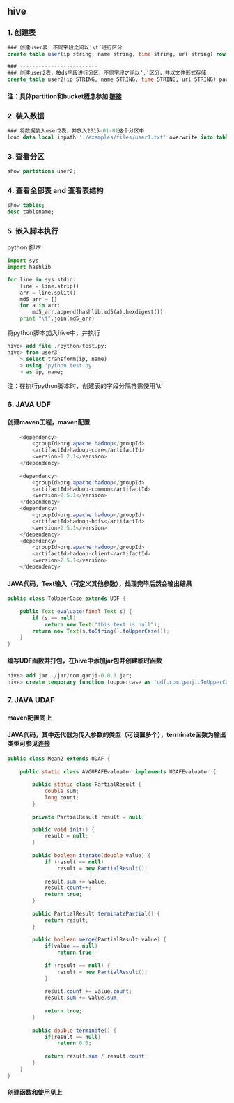 ## hive

### 1. 创建表
```sql
### 创建user表，不同字段之间以‘\t’进行区分
create table user(ip string, name string, time string, url string) row format delimited fields terminated by '\t' stored as textfile

### -------------------------
### 创建user2表，按ds字段进行分区，不同字段之间以‘,’区分，并以文件形式存储
create table user2(ip STRING, name STRING, time STRING, url STRING) partitioned by (ds string) row format delimited fields terminated by ',' stored as textfile
```
#### 注：具体partition和bucket概念参加 [链接](http://my.oschina.net/leejun2005/blog/178631#OSC_h3_1)
### 2. 装入数据
```sql
### 将数据装入user2表，并放入2015-01-01这个分区中
load data local inpath './examples/files/user1.txt' overwrite into table user2 partition (ds='2015-01-01');
```

### 3. 查看分区
```sql
show partitions user2;
```
### 4. 查看全部表 and 查看表结构
```sql
show tables;
desc tablename;
```

### 5. 嵌入脚本执行
python 脚本

```python
import sys
import hashlib

for line in sys.stdin:
    line = line.strip()
    arr = line.split()
    md5_arr = []
    for a in arr:
        md5_arr.append(hashlib.md5(a).hexdigest())
    print "\t".join(md5_arr)
```
将python脚本加入hive中，并执行

```sql
hive> add file ./python/test.py;
hive> from user3
    > select transform(ip, name)
    > using 'python test.py'
    > as ip, name;
```
注：在执行python脚本时，创建表的字段分隔符需使用‘\t’

### 6. JAVA UDF
#### 创建maven工程，maven配置

```java
	<dependency>
		<groupId>org.apache.hadoop</groupId>
		<artifactId>hadoop-core</artifactId>
		<version>1.2.1</version>
	</dependency>
	
  	<dependency>  
        <groupId>org.apache.hadoop</groupId>  
        <artifactId>hadoop-common</artifactId>  
        <version>2.5.1</version>  
    </dependency>  
    <dependency>  
        <groupId>org.apache.hadoop</groupId>  
        <artifactId>hadoop-hdfs</artifactId>  
        <version>2.5.1</version>  
    </dependency>  
    <dependency>  
        <groupId>org.apache.hadoop</groupId>  
        <artifactId>hadoop-client</artifactId>  
        <version>2.5.1</version>  
    </dependency>
```
#### JAVA代码，Text输入（可定义其他参数），处理完毕后然会输出结果

```java
public class ToUpperCase extends UDF {  
	
    public Text evaluate(final Text s) {  
        if (s == null) 
        	return new Text("this text is null"); 
        return new Text(s.toString().toUpperCase());  
    }  
}  
```


#### 编写UDF函数并打包，在hive中添加jar包并创建临时函数

```sql
hive> add jar ./jar/com.ganji-0.0.1.jar;
hive> create temporary function touppercase as 'udf.com.ganji.ToUpperCase';
```

### 7. JAVA UDAF
#### maven配置同上
#### JAVA代码，其中迭代器为传入参数的类型（可设置多个），terminate函数为输出类型可参见[连接](http://blog.csdn.net/ruishenh/article/details/17577795)

```java
public class Mean2 extends UDAF {
	
	public static class AVGUFAFEvaluator implements UDAFEvaluator {
		
		public static class PartialResult {
			double sum;
			long count;
		}
		
		private PartialResult result = null;

		public void init() {
			result = null;
		}
		
		public boolean iterate(double value) { 
		    if (result == null)
		    	result = new PartialResult();  
		        
		    result.sum += value;  
		    result.count++;  
		    return true;  
		}
		
		public PartialResult terminatePartial() {  
	        return result;  
	    }  
		
		public boolean merge(PartialResult value) {  
	        if(value == null)
	        	return true;
	        
	        if (result == null) {  
	        	result = new PartialResult();  
	        }
	       
	        result.count += value.count;
	        result.sum += value.sum;
	        
	        return true;  
	    }  
		
		public double terminate() {  
			if(result == null)
				return 0.0;
			
			return result.sum / result.count;
		}
	}
}
```

#### 创建函数和使用见上
